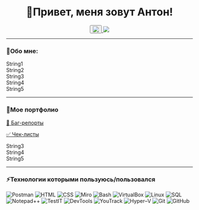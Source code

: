 <div id="header" align="center">
<h1>👋Привет, меня зовут Антон!</h1>
</div> 

<div align="center">
<a href="https://t.me/Podval5575">
<button><img src="https://img.shields.io/badge/Telegram-2CA5E0?style=for-the-badge&logo=telegram&logoColor=white"></button>
</a>
<a href="mailto:antonborodin395@gmail.com">
<img src="https://img.shields.io/badge/Gmail-D14836?style=for-the-badge&logo=gmail&logoColor=white">
</a>
</div>

<hr size="10">

<div id="About me">
<h3>🧐Обо мне:</h3>
<p>String1<br>
String2<br>
String3<br>
String4<br>
String5</p>
</div>

<hr size="10">

<div id="examples">
<h3>💼Мое портфолио</h3>
<p><a href="https://github.com/Antonborqa/Bug-reports">&#128030; Баг-репорты</a></p>
<p><a href="https://github.com/Antonborqa/Check-List-s">✅ Чек-листы</a></p>
String3<br>
String4<br>
String5</p>
</div>

<hr size="10">

<div id="techstack">
<h3>⚡Технологии которыми пользуюсь/пользовался</h3>
<img src="https://img.shields.io/badge/Postman-FF6C37?style=for-the-badge" title="Postman">
<img src="https://img.shields.io/badge/HTML-239120?style=for-the-badge" title="HTML">
<img src="https://img.shields.io/badge/CSS-239120?&style=for-the-badge" title="CSS">
<img src="https://img.shields.io/badge/Miro-050038?style=for-the-badge" title="Miro">
<img src="https://img.shields.io/badge/GNU%20Bash-4EAA25?style=for-the-badge" title="Bash">
<img src="https://img.shields.io/badge/VirtualBox-183A61?style=for-the-badge" title="VirtualBox">
<img src="https://img.shields.io/badge/Linux-FCC624?style=for-the-badge&logoColor=black" title="Linux">
<img src="https://img.shields.io/badge/SQL-005C84?style=for-the-badge&logoColor=white" title="SQL">
<img src="https://img.shields.io/badge/Notepad++-90E59A.svg?style=for-the-badge&%2B%2B&logoColor=black" title="Notepad++">
<img src="https://img.shields.io/badge/TestIT-3875C5.svg?style=for-the-badge&%2B%2B&logoColor=black" title="TestIT">
<img src="https://img.shields.io/badge/DevTools-4383f2.svg?style=for-the-badge&%2B%2B&logoColor=black" title="DevTools">
<img src="https://img.shields.io/badge/YouTrack-7c2991.svg?style=for-the-badge&%2B%2B&logoColor=black" title="YouTrack">
<img src="https://img.shields.io/badge/Hyper&ndash;V-408bdf.svg?style=for-the-badge&%2B%2B&logoColor=black" title="Hyper&ndash;V">
<img src="https://img.shields.io/badge/GIT-E44C30?style=for-the-badge" title="Git">
<img src="https://img.shields.io/badge/GitHub-050405?style=for-the-badge" title="GitHub">
</div>